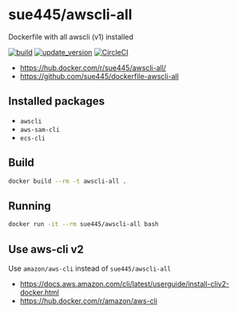 # sue445/awscli-all
Dockerfile with all awscli (v1) installed

[![build](https://github.com/sue445/dockerfile-awscli-all/actions/workflows/build.yml/badge.svg)](https://github.com/sue445/dockerfile-awscli-all/actions/workflows/build.yml)
[![update_version](https://github.com/sue445/dockerfile-awscli-all/actions/workflows/update_version.yml/badge.svg)](https://github.com/sue445/dockerfile-awscli-all/actions/workflows/update_version.yml)
[![CircleCI](https://circleci.com/gh/sue445/dockerfile-awscli-all/tree/master.svg?style=svg)](https://circleci.com/gh/sue445/dockerfile-awscli-all/tree/master)

* https://hub.docker.com/r/sue445/awscli-all/
* https://github.com/sue445/dockerfile-awscli-all

## Installed packages
* `awscli`
* `aws-sam-cli`
* `ecs-cli`

## Build
```bash
docker build --rm -t awscli-all .
```

## Running
```bash
docker run -it --rm sue445/awscli-all bash
```

## Use aws-cli v2
Use `amazon/aws-cli` instead of `sue445/awscli-all`

* https://docs.aws.amazon.com/cli/latest/userguide/install-cliv2-docker.html
* https://hub.docker.com/r/amazon/aws-cli

